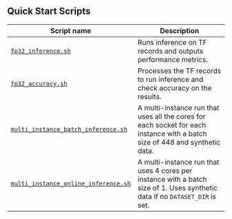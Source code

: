 <!--- 40. Quick Start Scripts -->
## Quick Start Scripts

| Script name | Description |
|-------------|-------------|
| [`fp32_inference.sh`](/quickstart/object_detection/tensorflow/ssd-mobilenet/inference/cpu/fp32/fp32_inference.sh) | Runs inference on TF records and outputs performance metrics. |
| [`fp32_accuracy.sh`](/quickstart/object_detection/tensorflow/ssd-mobilenet/inference/cpu/fp32/fp32_accuracy.sh) | Processes the TF records to run inference and check accuracy on the results. |
| [`multi_instance_batch_inference.sh`](/quickstart/object_detection/tensorflow/ssd-mobilenet/inference/cpu/fp32/multi_instance_batch_inference.sh) | A multi-instance run that uses all the cores for each socket for each instance with a batch size of 448 and synthetic data. |
| [`multi_instance_online_inference.sh`](/quickstart/object_detection/tensorflow/ssd-mobilenet/inference/cpu/fp32/multi_instance_online_inference.sh) | A multi-instance run that uses 4 cores per instance with a batch size of 1. Uses synthetic data if no `DATASET_DIR` is set. |
